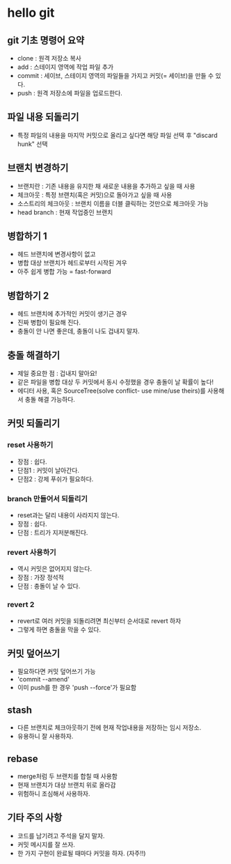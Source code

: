 # hello git

## git 기초 명령어 요약

  - clone : 원격 저장소 복사
  - add : 스테이지 영역에 작업 파일 추가
  - commit : 세이브, 스테이지 영역의 파일들을 가지고 커밋(= 세이브)을 만들 수 있다.
  - push : 원격 저장소에 파일을 업로드한다.

## 파일 내용 되돌리기

  - 특정 파일의 내용을 마지막 커밋으로 올리고 싶다면 해당 파일 선택 후
  "discard hunk" 선택

## 브랜치 변경하기

  - 브랜치란 : 기존 내용을 유지한 채 새로운 내용을 추가하고 싶을 때 사용
  - 체크아웃 : 특정 브랜치(혹은 커밋)으로 돌아가고 싶을 때 사용
  - 소스트리의 체크아웃 : 브랜치 이름을 더블 클릭하는 것만으로 체크아웃 가능
  - head branch : 현재 작업중인 브랜치

## 병합하기 1

  - 헤드 브랜치에 변경사항이 없고
  - 병합 대상 브랜치가 헤드로부터 시작된 겨우
  - 아주 쉽게 병합 가능 = fast-forward

## 병합하기 2

  - 헤드 브랜치에 추가적인 커밋이 생기근 경우
  - 진짜 병합이 필요해 진다.
  - 충돌이 안 나면 좋은데, 충돌이 나도 겁내지 말자.

## 충돌 해결하기

  - 제일 중요한 점 : 겁내지 말아요!
  - 같은 파일을 병합 대상 두 커밋에서 동시 수정했을 경우 충돌이 날 확률이 높다!
  - 에디터 사용, 혹은 SourceTree(solve conflict- use mine/use theirs)를 사용해서 충돌 해결 가능하다.

## 커밋 되돌리기

### reset 사용하기

  - 장점 : 쉽다.
  - 단점1 : 커밋이 날아간다.
  - 단점2 : 강제 푸쉬가 필요하다.

### branch 만들어서 되돌리기

  - reset과는 달리 내용이 사라지지 않는다.
  - 장점 : 쉽다.
  - 단점 : 트리가 지저분해진다.

### revert 사용하기

  - 역시 커밋은 없어지지 않는다.
  - 장점 : 가장 정석적
  - 단점 : 충돌이 날 수 있다.

### revert 2

  - revert로 여러 커밋을 되돌리려면 최신부터 순서대로 revert 하자
  - 그렇게 하면 충돌을 막을 수 있다.

## 커밋 덮어쓰기

  - 필요하다면 커밋 덮어쓰기 가능
  - 'commit --amend'
  - 이미 push를 한 경우 'push --force'가 필요함

## stash

  - 다른 브랜치로 체크아웃하기 전에 현재 작업내용을 저장하는 임시 저장소.
  - 유용하니 잘 사용하자.

## rebase

  - merge처럼 두 브랜치를 합칠 때 사용함
  - 현재 브랜치가 대상 브랜치 위로 올라감
  - 위험하니 조심해서 사용하자.

## 기타 주의 사항

  - 코드를 남기려고 주석을 달지 말자.
  - 커밋 메시지를 잘 쓰자.
  - 한 가지 구현이 완료될 때마다 커밋을 하자. (자주!!)

